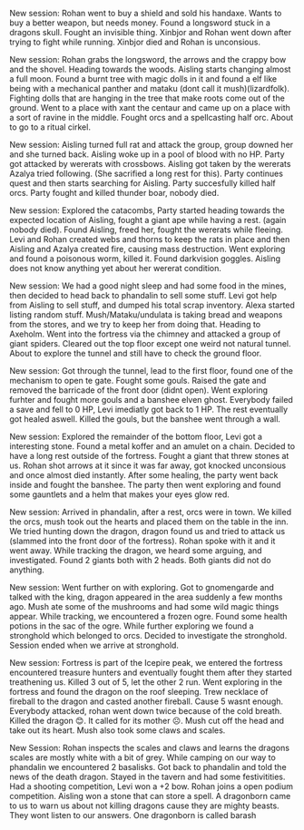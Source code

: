 New session:
Rohan went to buy a shield and sold his handaxe. Wants to buy a better weapon, but needs money.
Found a longsword stuck in a dragons skull. Fought an invisible thing. Xinbjor and Rohan went down after trying to fight while running. Xinbjor died and Rohan is unconsious.

New session:
Rohan grabs the longsword, the arrows and the crappy bow and the shovel. Heading towards the woods. Aisling starts changing almost a full moon. Found a burnt tree with magic dolls in it and found a elf like being with a mechanical panther and mataku (dont call it mush)(lizardfolk). Fighting dolls that are hanging in the tree that make roots come out of the ground. Went to a place with xant the centaur and came up on a place with a sort of ravine in the middle. Fought orcs and a spellcasting half orc. About to go to a ritual cirkel.

New session:
Aisling turned full rat and attack the group, group downed her and she turned back. Aisling woke up in a pool of blood with no HP. Party got attacked by wererats with crossbows. Aisling got taken by the wererats Azalya tried following. (She sacrified a long rest for this). Party continues quest and then starts searching for Aisling. Party succesfully killed half orcs. Party fought and killed thunder boar, nobody died.

New session:
Explored the catacombs, Party started heading towards the expected location of Aisling, fought a giant ape while having a rest. (again nobody died). Found Aisling, freed her, fought the wererats while fleeing. Levi and Rohan created webs and thorns to keep the rats in place and then  Aisling and Azalya created fire, causing mass destruction. Went exploring and found a poisonous worm, killed it. Found darkvision goggles. Aisling does not know anything yet about her wererat condition.

New session:
We had a good night sleep and had some food in the mines, then decided to head back to phandalin to sell some stuff. Levi got help from Aisling to sell stuff, and dumped his total scrap inventory. Alexa started listing random stuff. Mush/Mataku/undulata is taking bread and weapons from the stores, and we try to keep her from doing that. Heading to Axeholm. Went into the fortress via the chimney and attacked a group of giant spiders. Cleared out the top floor except one weird not natural tunnel. About to explore the tunnel and still have to check the ground floor.

New session:
Got through the tunnel, lead to the first floor, found one of the mechanism to open te gate. Fought some gouls. Raised the gate and removed the barricade of the front door (didnt open). Went exploring furhter and fought more gouls and a banshee elven ghost. Everybody failed a save and fell to 0 HP, Levi imediatly got back to 1 HP. The rest eventually got healed aswell. Killed the gouls, but the banshee went through a wall.

New session:
Explored the remainder of the bottom floor, Levi got a interesting stone. Found a metal koffer and an amulet on a chain. Decided to have a long rest outside of the fortress. Fought a giant that threw stones at us. Rohan shot arrows at it since it was far away, got knocked unconsious and once almost died instantly. After some healing, the party went back inside and fought the banshee. The party then went exploring and found some gauntlets and a helm that makes your eyes glow red.

New session:
Arrived in phandalin, after a rest, orcs were in town. We killed the orcs, mush took out the hearts and placed them on the table in the inn. We tried hunting down the dragon, dragon found us and tried to attack us (slammed into the front door of the fortress). Rohan spoke with it and it went away. While tracking the dragon, we heard some arguing, and investigated. Found 2 giants both with 2 heads. Both giants did not do anything.

New session:
Went further on with exploring. Got to gnomengarde and talked with the king, dragon appeared in the area suddenly a few months ago. Mush ate some of the mushrooms and had some wild magic things appear. While tracking, we encountered a frozen ogre. Found some health potions in the sac of the ogre. While further exploring we found a stronghold which belonged to orcs. Decided to investigate the stronghold. Session ended when we arrive at stronghold.

New session:
Fortress is part of the Icepire peak, we entered the fortress encountered treasure hunters and eventually fought them after they started treathening us. Killed 3 out of 5, let the other 2 run.
Went exploring in the fortress and found the dragon on the roof sleeping. Trew necklace of fireball to the dragon and casted another fireball. Cause 5 wasnt enough. Everybody attacked, rohan went down twice because of the cold breath. Killed the dragon 😊. It called for its mother ☹. Mush cut off the head and take out its heart. Mush also took some claws and scales.

New Session:
Rohan inspects the scales and claws and learns the dragons scales are mostly white with a bit of grey. While camping on our way to phandalin we encountered 2 basalisks. Got back to phandalin and told the news of the death dragon. Stayed in the tavern and had some festivitities. Had a shooting competition, Levi won a +2 bow. Rohan joins a open podium competition. Aisling won a stone that can store a spell. A dragonborn came to us to warn us about not killing dragons cause they are mighty beasts. They wont listen to our answers. One dragonborn is called barash

